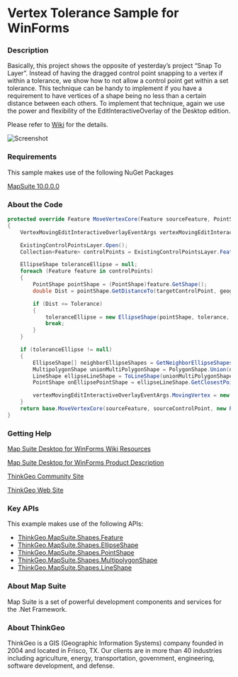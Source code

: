 # Vertex Tolerance Sample for WinForms

### Description

Basically, this project shows the opposite of yesterday’s project “Snap To Layer”. Instead of having the dragged control point snapping to a vertex if within a tolerance, we show how to not allow a control point get within a set tolerance. This technique can be handy to implement if you have a requirement to have vertices of a shape being no less than a certain distance between each others. To implement that technique, again we use the power and flexibility of the EditInteractiveOverlay of the Desktop edition.

Please refer to [Wiki](http://wiki.thinkgeo.com/wiki/map_suite_desktop_for_winforms) for the details.

![Screenshot](https://gitlab.com/thinkgeo/public/thinkgeo-desktop-maps/-/raw/support/v10/samples/winforms/VortexTolerenceSample/Screenshot.png)

### Requirements
This sample makes use of the following NuGet Packages

[MapSuite 10.0.0.0](https://www.nuget.org/packages?q=thinkgeo)

### About the Code
```csharp
protected override Feature MoveVertexCore(Feature sourceFeature, PointShape sourceControlPoint, PointShape targetControlPoint)
{
    VertexMovingEditInteractiveOverlayEventArgs vertexMovingEditInteractiveOverlayEventArgs = new VertexMovingEditInteractiveOverlayEventArgs(false, sourceFeature, new Vertex(targetControlPoint));

    ExistingControlPointsLayer.Open();
    Collection<Feature> controlPoints = ExistingControlPointsLayer.FeatureSource.GetAllFeatures(ReturningColumnsType.AllColumns);

    EllipseShape toleranceEllipse = null;
    foreach (Feature feature in controlPoints)
    {
        PointShape pointShape = (PointShape)feature.GetShape();
        double Dist = pointShape.GetDistanceTo(targetControlPoint, geographyUnit, toleranceUnit);

        if (Dist <= Tolerance)
        {
            toleranceEllipse = new EllipseShape(pointShape, tolerance, geographyUnit, toleranceUnit);
            break;
        }
    }

    if (toleranceEllipse != null)
    {
        EllipseShape[] neighborEllipseShapes = GetNeighborEllipseShapes(toleranceEllipse);
        MultipolygonShape unionMultiPolygonShape = PolygonShape.Union(neighborEllipseShapes);
        LineShape ellipseLineShape = ToLineShape(unionMultiPolygonShape);
        PointShape onEllipsePointShape = ellipseLineShape.GetClosestPointTo(targetControlPoint, geographyUnit);

        vertexMovingEditInteractiveOverlayEventArgs.MovingVertex = new Vertex(onEllipsePointShape);
    }
    return base.MoveVertexCore(sourceFeature, sourceControlPoint, new PointShape(vertexMovingEditInteractiveOverlayEventArgs.MovingVertex));
}
```
### Getting Help

[Map Suite Desktop for WinForms Wiki Resources](http://wiki.thinkgeo.com/wiki/map_suite_desktop_for_winforms)

[Map Suite Desktop for WinForms Product Description](https://thinkgeo.com/ui-controls#desktop-platforms)

[ThinkGeo Community Site](http://community.thinkgeo.com/)

[ThinkGeo Web Site](http://www.thinkgeo.com)

### Key APIs
This example makes use of the following APIs:

- [ThinkGeo.MapSuite.Shapes.Feature](http://wiki.thinkgeo.com/wiki/api/thinkgeo.mapsuite.shapes.feature)
- [ThinkGeo.MapSuite.Shapes.EllipseShape](http://wiki.thinkgeo.com/wiki/api/thinkgeo.mapsuite.shapes.ellipseshape)
- [ThinkGeo.MapSuite.Shapes.PointShape](http://wiki.thinkgeo.com/wiki/api/thinkgeo.mapsuite.shapes.pointshape)
- [ThinkGeo.MapSuite.Shapes.MultipolygonShape](http://wiki.thinkgeo.com/wiki/api/thinkgeo.mapsuite.shapes.multipolygonshape)
- [ThinkGeo.MapSuite.Shapes.LineShape](http://wiki.thinkgeo.com/wiki/api/thinkgeo.mapsuite.shapes.lineshape)

### About Map Suite
Map Suite is a set of powerful development components and services for the .Net Framework.

### About ThinkGeo
ThinkGeo is a GIS (Geographic Information Systems) company founded in 2004 and located in Frisco, TX. Our clients are in more than 40 industries including agriculture, energy, transportation, government, engineering, software development, and defense.
